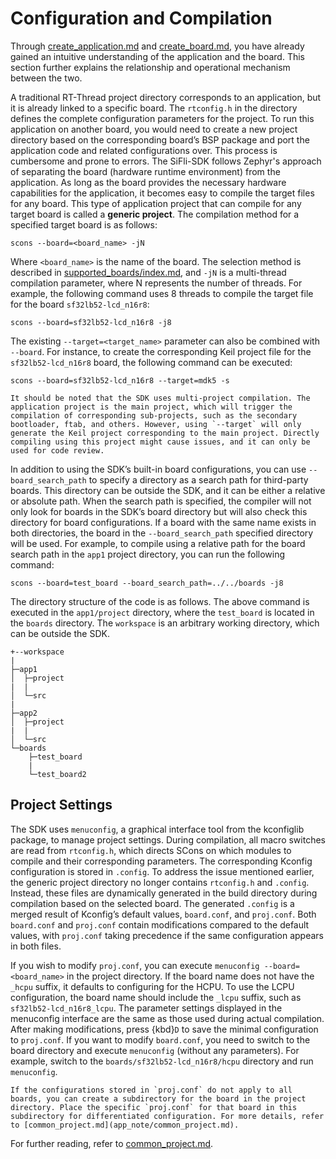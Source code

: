 
# Configuration and Compilation

Through [create_application.md](create_application.md) and [create_board.md](create_board.md), you have already gained an intuitive understanding of the application and the board. This section further explains the relationship and operational mechanism between the two.

A traditional RT-Thread project directory corresponds to an application, but it is already linked to a specific board. The `rtconfig.h` in the directory defines the complete configuration parameters for the project. To run this application on another board, you would need to create a new project directory based on the corresponding board’s BSP package and port the application code and related configurations over. This process is cumbersome and prone to errors. The SiFli-SDK follows Zephyr's approach of separating the board (hardware runtime environment) from the application. As long as the board provides the necessary hardware capabilities for the application, it becomes easy to compile the target files for any board. This type of application project that can compile for any target board is called a **generic project**. The compilation method for a specified target board is as follows:

```shell
scons --board=<board_name> -jN
```

Where `<board_name>` is the name of the board. The selection method is described in [supported_boards/index.md](../supported_boards/index.md), and `-jN` is a multi-thread compilation parameter, where N represents the number of threads. For example, the following command uses 8 threads to compile the target file for the board `sf32lb52-lcd_n16r8`:

```shell
scons --board=sf32lb52-lcd_n16r8 -j8
```

The existing `--target=<target_name>` parameter can also be combined with `--board`. For instance, to create the corresponding Keil project file for the `sf32lb52-lcd_n16r8` board, the following command can be executed:

```shell
scons --board=sf32lb52-lcd_n16r8 --target=mdk5 -s
```

```{note}
It should be noted that the SDK uses multi-project compilation. The application project is the main project, which will trigger the compilation of corresponding sub-projects, such as the secondary bootloader, ftab, and others. However, using `--target` will only generate the Keil project corresponding to the main project. Directly compiling using this project might cause issues, and it can only be used for code review.
```

In addition to using the SDK’s built-in board configurations, you can use `--board_search_path` to specify a directory as a search path for third-party boards. This directory can be outside the SDK, and it can be either a relative or absolute path. When the search path is specified, the compiler will not only look for boards in the SDK’s board directory but will also check this directory for board configurations. If a board with the same name exists in both directories, the board in the `--board_search_path` specified directory will be used. For example, to compile using a relative path for the board search path in the `app1` project directory, you can run the following command:

```shell
scons --board=test_board --board_search_path=../../boards -j8
```

The directory structure of the code is as follows. The above command is executed in the `app1/project` directory, where the `test_board` is located in the `boards` directory. The `workspace` is an arbitrary working directory, which can be outside the SDK.

```
+--workspace
|
├─app1
│  ├─project
|  |
│  └─src
|
├─app2
│  ├─project
|  |
│  └─src
└─boards
    ├─test_board
    |
    └─test_board2
```

## Project Settings

The SDK uses `menuconfig`, a graphical interface tool from the kconfiglib package, to manage project settings. During compilation, all macro switches are read from `rtconfig.h`, which directs SCons on which modules to compile and their corresponding parameters. The corresponding Kconfig configuration is stored in `.config`. To address the issue mentioned earlier, the generic project directory no longer contains `rtconfig.h` and `.config`. Instead, these files are dynamically generated in the build directory during compilation based on the selected board. The generated `.config` is a merged result of Kconfig’s default values, `board.conf`, and `proj.conf`. Both `board.conf` and `proj.conf` contain modifications compared to the default values, with `proj.conf` taking precedence if the same configuration appears in both files.

If you wish to modify `proj.conf`, you can execute `menuconfig --board=<board_name>` in the project directory. If the board name does not have the `_hcpu` suffix, it defaults to configuring for the HCPU. To use the LCPU configuration, the board name should include the `_lcpu` suffix, such as `sf32lb52-lcd_n16r8_lcpu`. The parameter settings displayed in the menuconfig interface are the same as those used during actual compilation. After making modifications, press {kbd}`D` to save the minimal configuration to `proj.conf`. If you want to modify `board.conf`, you need to switch to the board directory and execute `menuconfig` (without any parameters). For example, switch to the `boards/sf32lb52-lcd_n16r8/hcpu` directory and run `menuconfig`.

```{note}
If the configurations stored in `proj.conf` do not apply to all boards, you can create a subdirectory for the board in the project directory. Place the specific `proj.conf` for that board in this subdirectory for differentiated configuration. For more details, refer to [common_project.md](app_note/common_project.md).
```

For further reading, refer to [common_project.md](app_note/common_project.md).
